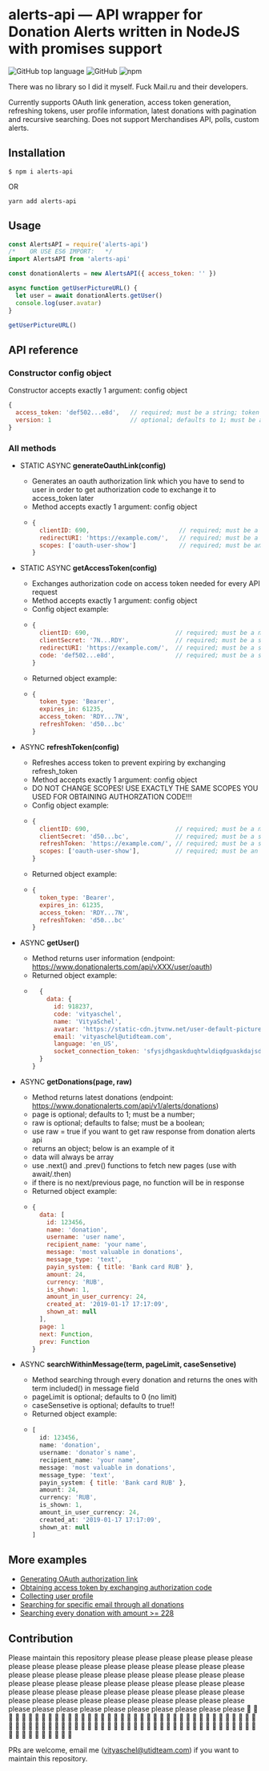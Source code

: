 # alerts-api — API wrapper for Donation Alerts written in NodeJS with promises support

![GitHub top language](https://img.shields.io/github/languages/top/VityaSchel/alerts-api)
![GitHub](https://img.shields.io/github/license/VityaSchel/alerts-api)
![npm](https://img.shields.io/npm/dw/alerts-api)

There was no library so I did it myself. Fuck Mail.ru and their developers.

Currently supports OAuth link generation, access token generation, refreshing tokens, user profile information, latest donations with pagination and recursive searching. Does not support Merchandises API, polls, custom alerts.

## Installation

```
$ npm i alerts-api
```

OR

```
yarn add alerts-api
```

## Usage

```javascript
const AlertsAPI = require('alerts-api')
/*    OR USE ES6 IMPORT:   */
import AlertsAPI from 'alerts-api'

const donationAlerts = new AlertsAPI({ access_token: '' })

async function getUserPictureURL() {
  let user = await donationAlerts.getUser()
  console.log(user.avatar)
}

getUserPictureURL()
```

## API reference

### Constructor config object

Constructor accepts exactly 1 argument: config object

```javascript
{
  access_token: 'def502...e8d',   // required; must be a string; token you obtain from exchanging authorization code
  version: 1                      // optional; defaults to 1; must be a number; version of API
}
```

### All methods

- STATIC ASYNC **generateOauthLink(config)**
  - Generates an oauth authorization link which you have to send to user in order to get authorization code to exchange it to access_token later
  - Method accepts exactly 1 argument: config object
  - ```javascript
    {
      clientID: 690,                         // required; must be a number; app id in your app's settings
      redirectURI: 'https://example.com/',   // required; must be a string; correct url specified in your app's settings; must end with slash
      scopes: ['oauth-user-show']            // required; must be an array of strings; possible scopes are below in this documentation
    }
    ```

- STATIC ASYNC **getAccessToken(config)**
  - Exchanges authorization code on access token needed for every API request
  - Method accepts exactly 1 argument: config object
  - Config object example:
  - ```javascript
    {
      clientID: 690,                        // required; must be a number; app id in your app's settings;
      clientSecret: '7N...RDY',             // required; must be a string; private "API key" in your app's settings;
      redirectURI: 'https://example.com/',  // required; must be a string; correct url specified in your app's settings; must end with slash
      code: 'def502...e8d',                 // required; must be a string; code you got from oauth authorization after redirection
    }
    ```
  - Returned object example:
  - ```javascript
    {
      token_type: 'Bearer',
      expires_in: 61235,
      access_token: 'RDY...7N',
      refreshToken: 'd50...bc'
    }
    ```

- ASYNC **refreshToken(config)**
  - Refreshes access token to prevent expiring by exchanging refresh_token
  - Method accepts exactly 1 argument: config object
  - DO NOT CHANGE SCOPES! USE EXACTLY THE SAME SCOPES YOU USED FOR OBTAINING AUTHORZATION CODE!!!
  - Config object example:
  - ```javascript
    {
      clientID: 690,                        // required; must be a number; app id in your app's settings;
      clientSecret: 'd50...bc',             // required; must be a string; private "API key" in your app's settings;
      refreshToken: 'https://example.com/', // required; must be a string; refresh_token you received in the same response with access_token;
      scopes: ['oauth-user-show'],          // required; must be an array of strings; possible scopes are below in this documentation
    }
    ```
  - Returned object example:
  - ```javascript
    {
      token_type: 'Bearer',
      expires_in: 61235,
      access_token: 'RDY...7N',
      refreshToken: 'd50...bc'
    }
    ```

- ASYNC **getUser()**
  - Method returns user information (endpoint: https://www.donationalerts.com/api/vXXX/user/oauth)
  - Returned object example:
  - ```javascript
      {
        data: {
          id: 918237,
          code: 'vityaschel',
          name: 'VityaSchel',
          avatar: 'https://static-cdn.jtvnw.net/user-default-pictures-uv/41780b5a-def8-11e9-94d9-784f43822e80-profile_image-300x300.png',
          email: 'vityaschel@utidteam.com',
          language: 'en_US',
          socket_connection_token: 'sfysjdhgaskduqhtwldiqdguaskdajsd'
      }
    }
    ```

- ASYNC **getDonations(page, raw)**
  - Method returns latest donations (endpoint: https://www.donationalerts.com/api/v1/alerts/donations)
  - page is optional; defaults to 1; must be a number;
  - raw is optional; defaults to false; must be a boolean;
  - use raw = true if you want to get raw response from donation alerts api
  - returns an object; below is an example of it
  - data will always be array
  - use .next() and .prev() functions to fetch new pages (use with await/.then)
  - if there is no next/previous page, no function will be in response
  - Returned object example:
  - ```javascript
    {
      data: [
        id: 123456,
        name: 'donation',
        username: 'user name',
        recipient_name: 'your name',
        message: 'most valuable in donations',
        message_type: 'text',
        payin_system: { title: 'Bank card RUB' },
        amount: 24,
        currency: 'RUB',
        is_shown: 1,
        amount_in_user_currency: 24,
        created_at: '2019-01-17 17:17:09',
        shown_at: null
      ],
      page: 1
      next: Function,
      prev: Function
    }
    ```

- ASYNC **searchWithinMessage(term, pageLimit, caseSensetive)**
  - Method searching through every donation and returns the ones with term included() in message field
  - pageLimit is optional; defaults to 0 (no limit)
  - caseSensetive is optional; defaults to true!!
  - Returned object example:
  - ```javascript
    [
      id: 123456,
      name: 'donation',
      username: 'donator`s name',
      recipient_name: 'your name',
      message: 'most valuable in donations',
      message_type: 'text',
      payin_system: { title: 'Bank card RUB' },
      amount: 24,
      currency: 'RUB',
      is_shown: 1,
      amount_in_user_currency: 24,
      created_at: '2019-01-17 17:17:09',
      shown_at: null
    ]
    ```

## More examples

- [Generating OAuth authorization link](https://github.com/VityaSchel/alerts-api/blob/master/examples/oauth_link_generation.js)
- [Obtaining access token by exchanging authorization code](https://github.com/VityaSchel/alerts-api/blob/master/examples/access_token_exchanging.js)
- [Collecting user profile](https://github.com/VityaSchel/alerts-api/blob/master/examples/collecting_user_profile.js)
- [Searching for specific email through all donations](https://github.com/VityaSchel/alerts-api/blob/master/examples/searching_for_specific_email.js)
- [Searching every donation with amount >= 228](https://github.com/VityaSchel/alerts-api/blob/master/examples/searching_for_amount.js)

## Contribution

Please maintain this repository please please please please please please please please please please please please please please please please please please please please please please please please please please please please please please please please please please please please please please please please please please please please please please please please please please please please please please please please please please please please please please please please please please 🙏  🙏  🙏  🙏  🙏  🙏  🙏  🙏  🙏  🙏  🙏  🙏  🙏  🙏  🙏  🙏  🙏  🙏  🙏  🙏  🙏  🙏  🙏  🙏  🙏  🙏  🙏  🙏  🙏  🙏  🙏  🙏  🙏  🙏  🙏  🙏  🙏  🙏  🙏  🙏  🙏  🙏  🙏  🙏  🙏  🙏  🙏  🙏  🙏  🙏  🙏  🙏  🙏  🙏  🙏  🙏  🙏  🙏  🙏  🙏  🙏  🙏  🙏  🙏  🙏  🙏  🙏  🙏  🙏  🙏  🙏  🙏  🙏  🙏  🙏  🙏  🙏  🙏  🙏  🙏  🙏  🙏  🙏  🙏  🙏  🙏  🙏  🙏

PRs are welcome, email me (vityaschel@utidteam.com) if you want to maintain this repository.
